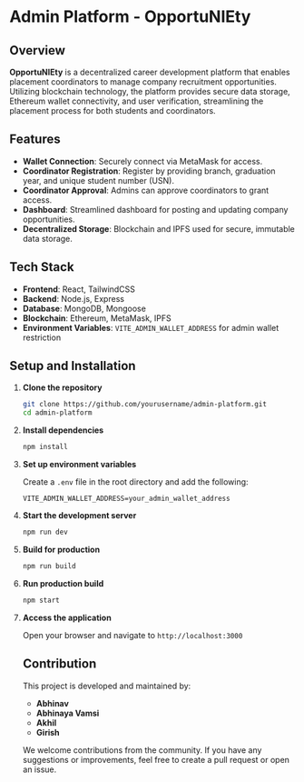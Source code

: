 # Admin Platform - OpportuNIEty

## Overview

**OpportuNIEty** is a decentralized career development platform that enables placement coordinators to manage company recruitment opportunities. Utilizing blockchain technology, the platform provides secure data storage, Ethereum wallet connectivity, and user verification, streamlining the placement process for both students and coordinators.

## Features

- **Wallet Connection**: Securely connect via MetaMask for access.
- **Coordinator Registration**: Register by providing branch, graduation year, and unique student number (USN).
- **Coordinator Approval**: Admins can approve coordinators to grant access.
- **Dashboard**: Streamlined dashboard for posting and updating company opportunities.
- **Decentralized Storage**: Blockchain and IPFS used for secure, immutable data storage.

## Tech Stack

- **Frontend**: React, TailwindCSS
- **Backend**: Node.js, Express
- **Database**: MongoDB, Mongoose
- **Blockchain**: Ethereum, MetaMask, IPFS
- **Environment Variables**: `VITE_ADMIN_WALLET_ADDRESS` for admin wallet restriction

## Setup and Installation

1. **Clone the repository**
   ```bash
   git clone https://github.com/yourusername/admin-platform.git
   cd admin-platform
   ```
2. **Install dependencies**

   ```bash
   npm install
   ```

3. **Set up environment variables**

   Create a `.env` file in the root directory and add the following:

   ```env
   VITE_ADMIN_WALLET_ADDRESS=your_admin_wallet_address
   ```

4. **Start the development server**

   ```bash
   npm run dev
   ```

5. **Build for production**

   ```bash
   npm run build
   ```

6. **Run production build**

   ```bash
   npm start
   ```

7. **Access the application**

   Open your browser and navigate to `http://localhost:3000`

   ## Contribution

   This project is developed and maintained by:

   - **Abhinav**
   - **Abhinaya Vamsi**
   - **Akhil**
   - **Girish**

   We welcome contributions from the community. If you have any suggestions or improvements, feel free to create a pull request or open an issue.
